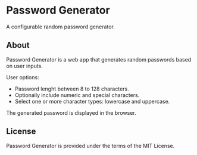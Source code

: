 # Password Generator

A configurable random password generator.

## About
Password Generator is a web app that generates random passwords based on user inputs. 

User options:
- Password lenght between 8 to 128 characters.
- Optionally include numeric and special characters. 
- Select one or more character types: lowercase and uppercase.

The generated password is displayed in the browser.

## License
Password Generator is provided under the terms of the MIT License. 
